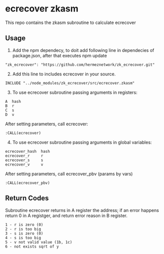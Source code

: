 # ecrecover zkasm

This repo contains the zkasm subroutine to calculate ecrecover

## Usage

1) Add the npm dependecy, to doit add following line in dependecies of package.json, after that executes npm update
````
"zk_ecrecover": "https://github.com/hermeznetwork/zk_ecrecover.git"
````

2) Add this line to includes ecrecover in your source.
````
INCLUDE "../node_modules/zk_ecrecover/src/ecrecover.zkasm"
````

3) To use ecrecover subroutine passing arguments in registers:
````
A  hash
B  r
C  s
D  v
````
After setting parameters, call ecrecover:
````
:CALL(ecrecover)
````

4) To use ecrecover subroutine passing arguments in global variables:
````
ecrecover_hash  hash
ecrecover_r     r
ecrecover_s     s
ecrecover_v     v
````
After setting parameters, call ecrecover_pbv (params by vars)
````
:CALL(ecrecover_pbv)
````

## Return Codes

Subroutine ecrecover returns in A register the address; if an error happens return 0 in A registger, and return error reason in B register.
````
1 - r is zero (0)
2 - r is too big
3 - s is zero (0)
4 - s is too big
5 - v not valid value (1b, 1c)
6 - not exists sqrt of y
````
